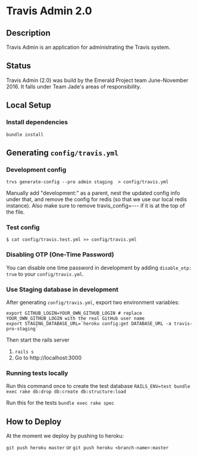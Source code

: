 # Travis Admin 2.0

## Description
Travis Admin is an application for administrating the Travis system.

## Status
Travis Admin (2.0) was build by the Emerald Project team June-November 2016. It falls under Team Jade's areas of responsibility.

## Local Setup

### Install dependencies

```
bundle install
```

## Generating `config/travis.yml`

### Development config

`trvs generate-config --pro admin staging  > config/travis.yml`

Manually add "development:" as a parent, nest the updated config info under that, and remove the config for redis (so that we use our local redis instance). Also make sure to remove travis_config=--- if it is at the top of the file.

### Test config

```sh-session
$ cat config/travis.test.yml >> config/travis.yml
```

### Disabling OTP (One-Time Password)

You can disable one time password in development by adding `disable_otp: true` to your `config/travis.yml`.


### Use Staging database in development

After generating `config/travis.yml`, export two environment variables:

```sh-session
export GITHUB_LOGIN=YOUR_OWN_GITHUB_LOGIN # replace YOUR_OWN_GITHUB_LOGIN with the real GitHub user name
export STAGING_DATABASE_URL=`heroku config:get DATABASE_URL -a travis-pro-staging`
```

Then start the rails server
1. `rails s`
2. Go to http://localhost:3000

### Running tests locally

Run this command once to create the test database
`RAILS_ENV=test bundle exec rake db:drop db:create db:structure:load`

Run this for the tests
`bundle exec rake spec`

## How to Deploy

At the moment we deploy by pushing to heroku:

`git push heroku master` or `git push heroku <branch-name>:master`
